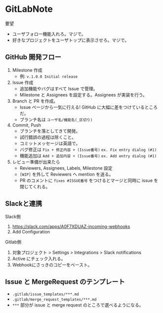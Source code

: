 GitLabNote
===

要望

- ユーザフォロー機能入れろ。マジで。
- 好きなプロジェクトをユーザトップに表示させろ。マジで。


## GitHub 開発フロー

1. Milestone 作成
    - 例: `v.1.0.0 Initial release`
1. Issue 作成
    - 追加機能やバグはすべて Issue で管理。
    - Milestone と Assignees を設定する。Assignees が実装を行う。
1. Branch と PR を作成。
    - Issue ページから一気に行える! GitHub に大幅に差をつけているところだ。
    - ブランチ名は `ユーザ名/機能名(_区切り)`
1. Commit, Push
    - ブランチを落としてきて開発。
    - 試行錯誤の過程は除くこと。
    - コミットメッセージは英語で。
    - バグ修正は `Fix + 修正内容 + (Issue番号)` `ex. Fix entry dialog (#1)`
    - 機能追加は `Add + 追加内容 + (Issue番号)` `ex. Add entry dialog (#1)`    
1. レビュー準備が出来たら
    - Reviewers, Assignees, Labels, Milestone 設定
    - `[WIP]` を外して Reviewers へ mention を送る。
    - PR のコメントに `fixes #ISSUE番号` をつけるとマージと同時に issue を閉じてくれる。


## Slackと連携

Slack側

1. https://slack.com/apps/A0F7XDUAZ-incoming-webhooks
1. Add Configuration

Gitlab側

1. 対象プロジェクト > Settings > Integrations > Slack notifications
1. Active にチェック入れる。
1. Webhookにさっきのコピーをペースト。


## Issue と MergeRequest のテンプレート

- `.gitlab/issue_templates/***.md`
- `.gitlab/merge_request_templates/***.md`
- `***` 部分が issue と merge request のところで選べるようになる。
